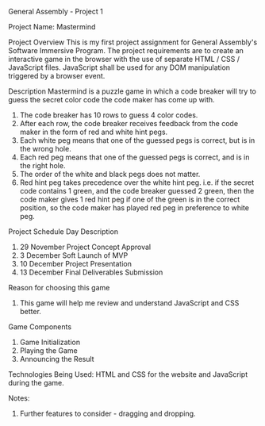 General Assembly - Project 1

Project Name: Mastermind

Project Overview
This is my first project assignment for General Assembly's Software Immersive Program. The project requirements are to create an interactive game in the browser with the use of separate HTML / CSS / JavaScript files. JavaScript shall be used for any DOM manipulation triggered by a browser event.

Description
Mastermind is a puzzle game in which a code breaker will try to guess the secret color code the code maker has come up with. 
1. The code breaker has 10 rows to guess 4 color codes.
2. After each row, the code breaker receives feedback from the code maker in the form of red and white hint pegs.
3. Each white peg means that one of the guessed pegs is correct, but is in the wrong hole.
4. Each red peg means that one of the guessed pegs is correct, and is in the right hole.
5. The order of the white and black pegs does not matter.
6. Red hint peg takes precedence over the white hint peg.
  i.e. if the secret code contains 1 green, and the code breaker guessed 2 green, then the code maker gives 1 red hint peg if one of the green is in the correct position, so the code maker has played red peg in preference to white peg.

Project Schedule
Day	Description
1. 29 November	Project Concept Approval
2. 3  December	Soft Launch of MVP
3. 10 December	Project Presentation
4. 13 December	Final Deliverables Submission

Reason for choosing this game
1. This game will help me review and understand JavaScript and CSS better.

Game Components
1. Game Initialization
2. Playing the Game
3. Announcing the Result

Technologies Being Used:
HTML and CSS for the website and JavaScript during the game.

Notes:
1. Further features to consider - dragging and dropping.
